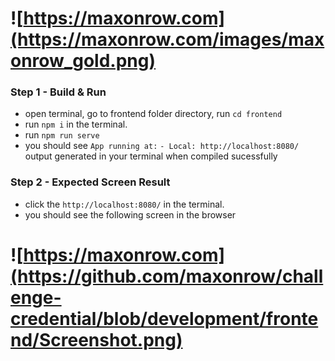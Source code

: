 # ![https://maxonrow.com](https://maxonrow.com/images/maxonrow_gold.png)

### Step 1 - Build & Run

- open terminal, go to frontend folder directory, run `cd frontend`
- run `npm i` in the terminal.
- run `npm run serve`
- you should see 
  `App running at:`
  `- Local: http://localhost:8080/ ` output generated in your terminal when compiled sucessfully

### Step 2 - Expected Screen Result

- click the `http://localhost:8080/` in the terminal.
- you should see the following screen in the browser

# ![https://maxonrow.com](https://github.com/maxonrow/challenge-credential/blob/development/frontend/Screenshot.png)
